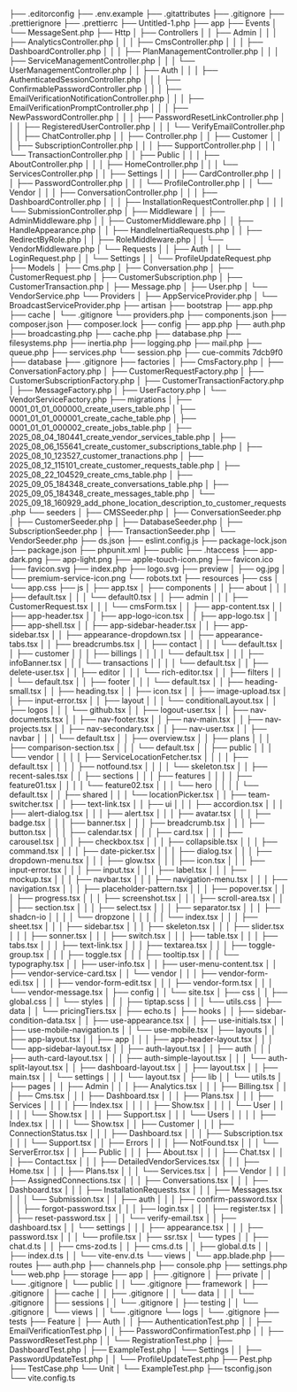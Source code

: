 ├── .editorconfig
├── .env.example
├── .gitattributes
├── .gitignore
├── .prettierignore
├── .prettierrc
├── Untitled-1.php
├── app
    ├── Events
    │   └── MessageSent.php
    ├── Http
    │   ├── Controllers
    │   │   ├── Admin
    │   │   │   ├── AnalyticsController.php
    │   │   │   ├── CmsController.php
    │   │   │   ├── DashboardController.php
    │   │   │   ├── PlanManagementController.php
    │   │   │   ├── ServiceManagementController.php
    │   │   │   └── UserManagementController.php
    │   │   ├── Auth
    │   │   │   ├── AuthenticatedSessionController.php
    │   │   │   ├── ConfirmablePasswordController.php
    │   │   │   ├── EmailVerificationNotificationController.php
    │   │   │   ├── EmailVerificationPromptController.php
    │   │   │   ├── NewPasswordController.php
    │   │   │   ├── PasswordResetLinkController.php
    │   │   │   ├── RegisteredUserController.php
    │   │   │   └── VerifyEmailController.php
    │   │   ├── ChatController.php
    │   │   ├── Controller.php
    │   │   ├── Customer
    │   │   │   ├── SubscriptionController.php
    │   │   │   ├── SupportController.php
    │   │   │   └── TransactionController.php
    │   │   ├── Public
    │   │   │   ├── AboutController.php
    │   │   │   ├── HomeController.php
    │   │   │   └── ServicesController.php
    │   │   ├── Settings
    │   │   │   ├── CardController.php
    │   │   │   ├── PasswordController.php
    │   │   │   └── ProfileController.php
    │   │   └── Vendor
    │   │   │   ├── ConversationController.php
    │   │   │   ├── DashboardController.php
    │   │   │   ├── InstallationRequestController.php
    │   │   │   └── SubmissionController.php
    │   ├── Middleware
    │   │   ├── AdminMiddleware.php
    │   │   ├── CustomerMiddleware.php
    │   │   ├── HandleAppearance.php
    │   │   ├── HandleInertiaRequests.php
    │   │   ├── RedirectByRole.php
    │   │   ├── RoleMiddleware.php
    │   │   └── VendorMiddleware.php
    │   └── Requests
    │   │   ├── Auth
    │   │       └── LoginRequest.php
    │   │   └── Settings
    │   │       └── ProfileUpdateRequest.php
    ├── Models
    │   ├── Cms.php
    │   ├── Conversation.php
    │   ├── CustomerRequest.php
    │   ├── CustomerSubscription.php
    │   ├── CustomerTransaction.php
    │   ├── Message.php
    │   ├── User.php
    │   └── VendorService.php
    └── Providers
    │   ├── AppServiceProvider.php
    │   └── BroadcastServiceProvider.php
├── artisan
├── bootstrap
    ├── app.php
    ├── cache
    │   └── .gitignore
    └── providers.php
├── components.json
├── composer.json
├── composer.lock
├── config
    ├── app.php
    ├── auth.php
    ├── broadcasting.php
    ├── cache.php
    ├── database.php
    ├── filesystems.php
    ├── inertia.php
    ├── logging.php
    ├── mail.php
    ├── queue.php
    ├── services.php
    └── session.php
├── cue-commits 7dcb9f0
├── database
    ├── .gitignore
    ├── factories
    │   ├── CmsFactory.php
    │   ├── ConversationFactory.php
    │   ├── CustomerRequestFactory.php
    │   ├── CustomerSubscriptionFactory.php
    │   ├── CustomerTransactionFactory.php
    │   ├── MessageFactory.php
    │   ├── UserFactory.php
    │   └── VendorServiceFactory.php
    ├── migrations
    │   ├── 0001_01_01_000000_create_users_table.php
    │   ├── 0001_01_01_000001_create_cache_table.php
    │   ├── 0001_01_01_000002_create_jobs_table.php
    │   ├── 2025_08_04_180441_create_vendor_services_table.php
    │   ├── 2025_08_06_155641_create_customer_subscriptions_table.php
    │   ├── 2025_08_10_123527_customer_tranactions.php
    │   ├── 2025_08_12_115101_create_customer_requests_table.php
    │   ├── 2025_08_22_104529_create_cms_table.php
    │   ├── 2025_09_05_184348_create_conversations_table.php
    │   ├── 2025_09_05_184348_create_messages_table.php
    │   └── 2025_09_18_160929_add_phone_location_description_to_customer_requests.php
    └── seeders
    │   ├── CMSSeeder.php
    │   ├── ConversationSeeder.php
    │   ├── CustomerSeeder.php
    │   ├── DatabaseSeeder.php
    │   ├── SubscriptionSeeder.php
    │   ├── TransactionSeeder.php
    │   └── VendorSeeder.php
├── ds.json
├── eslint.config.js
├── package-lock.json
├── package.json
├── phpunit.xml
├── public
    ├── .htaccess
    ├── app-dark.png
    ├── app-light.png
    ├── apple-touch-icon.png
    ├── favicon.ico
    ├── favicon.svg
    ├── index.php
    ├── logo.svg
    ├── preview
    │   ├── og.jpg
    │   └── premium-service-icon.png
    └── robots.txt
├── resources
    ├── css
    │   └── app.css
    ├── js
    │   ├── app.tsx
    │   ├── components
    │   │   ├── about
    │   │   │   ├── default.tsx
    │   │   │   └── default0.tsx
    │   │   ├── admin
    │   │   │   ├── CustomerRequest.tsx
    │   │   │   └── cmsForm.tsx
    │   │   ├── app-content.tsx
    │   │   ├── app-header.tsx
    │   │   ├── app-logo-icon.tsx
    │   │   ├── app-logo.tsx
    │   │   ├── app-shell.tsx
    │   │   ├── app-sidebar-header.tsx
    │   │   ├── app-sidebar.tsx
    │   │   ├── appearance-dropdown.tsx
    │   │   ├── appearance-tabs.tsx
    │   │   ├── breadcrumbs.tsx
    │   │   ├── contact
    │   │   │   └── default.tsx
    │   │   ├── customer
    │   │   │   ├── billings
    │   │   │   │   └── default.tsx
    │   │   │   ├── infoBanner.tsx
    │   │   │   └── transactions
    │   │   │   │   └── default.tsx
    │   │   ├── delete-user.tsx
    │   │   ├── editor
    │   │   │   └── rich-editor.tsx
    │   │   ├── filters
    │   │   │   └── default.tsx
    │   │   ├── footer
    │   │   │   └── default.tsx
    │   │   ├── heading-small.tsx
    │   │   ├── heading.tsx
    │   │   ├── icon.tsx
    │   │   ├── image-upload.tsx
    │   │   ├── input-error.tsx
    │   │   ├── layout
    │   │   │   └── conditionalLayout.tsx
    │   │   ├── logos
    │   │   │   └── github.tsx
    │   │   ├── logout-user.tsx
    │   │   ├── nav-documents.tsx
    │   │   ├── nav-footer.tsx
    │   │   ├── nav-main.tsx
    │   │   ├── nav-projects.tsx
    │   │   ├── nav-secondary.tsx
    │   │   ├── nav-user.tsx
    │   │   ├── navbar
    │   │   │   └── default.tsx
    │   │   ├── overview.tsx
    │   │   ├── plans
    │   │   │   ├── comparison-section.tsx
    │   │   │   └── default.tsx
    │   │   ├── public
    │   │   │   └── vendor
    │   │   │   │   ├── ServiceLocationFetcher.tsx
    │   │   │   │   ├── default.tsx
    │   │   │   │   ├── notfound.tsx
    │   │   │   │   └── skeleton.tsx
    │   │   ├── recent-sales.tsx
    │   │   ├── sections
    │   │   │   ├── features
    │   │   │   │   ├── feature01.tsx
    │   │   │   │   └── feature02.tsx
    │   │   │   └── hero
    │   │   │   │   └── default.tsx
    │   │   ├── shared
    │   │   │   └── locationPicker.tsx
    │   │   ├── team-switcher.tsx
    │   │   ├── text-link.tsx
    │   │   ├── ui
    │   │   │   ├── accordion.tsx
    │   │   │   ├── alert-dialog.tsx
    │   │   │   ├── alert.tsx
    │   │   │   ├── avatar.tsx
    │   │   │   ├── badge.tsx
    │   │   │   ├── banner.tsx
    │   │   │   ├── breadcrumb.tsx
    │   │   │   ├── button.tsx
    │   │   │   ├── calendar.tsx
    │   │   │   ├── card.tsx
    │   │   │   ├── carousel.tsx
    │   │   │   ├── checkbox.tsx
    │   │   │   ├── collapsible.tsx
    │   │   │   ├── command.tsx
    │   │   │   ├── date-picker.tsx
    │   │   │   ├── dialog.tsx
    │   │   │   ├── dropdown-menu.tsx
    │   │   │   ├── glow.tsx
    │   │   │   ├── icon.tsx
    │   │   │   ├── input-error.tsx
    │   │   │   ├── input.tsx
    │   │   │   ├── label.tsx
    │   │   │   ├── mockup.tsx
    │   │   │   ├── navbar.tsx
    │   │   │   ├── navigation-menu.tsx
    │   │   │   ├── navigation.tsx
    │   │   │   ├── placeholder-pattern.tsx
    │   │   │   ├── popover.tsx
    │   │   │   ├── progress.tsx
    │   │   │   ├── screenshot.tsx
    │   │   │   ├── scroll-area.tsx
    │   │   │   ├── section.tsx
    │   │   │   ├── select.tsx
    │   │   │   ├── separator.tsx
    │   │   │   ├── shadcn-io
    │   │   │   │   └── dropzone
    │   │   │   │   │   └── index.tsx
    │   │   │   ├── sheet.tsx
    │   │   │   ├── sidebar.tsx
    │   │   │   ├── skeleton.tsx
    │   │   │   ├── slider.tsx
    │   │   │   ├── sonner.tsx
    │   │   │   ├── switch.tsx
    │   │   │   ├── table.tsx
    │   │   │   ├── tabs.tsx
    │   │   │   ├── text-link.tsx
    │   │   │   ├── textarea.tsx
    │   │   │   ├── toggle-group.tsx
    │   │   │   ├── toggle.tsx
    │   │   │   ├── tooltip.tsx
    │   │   │   └── typography.tsx
    │   │   ├── user-info.tsx
    │   │   ├── user-menu-content.tsx
    │   │   ├── vendor-service-card.tsx
    │   │   └── vendor
    │   │   │   ├── vendor-form-edi.tsx
    │   │   │   ├── vendor-form-edit.tsx
    │   │   │   ├── vendor-form.tsx
    │   │   │   └── vendor-message.tsx
    │   ├── config
    │   │   └── site.tsx
    │   ├── css
    │   │   ├── global.css
    │   │   └── styles
    │   │   │   ├── tiptap.scss
    │   │   │   └── utils.css
    │   ├── data
    │   │   └── pricingTiers.tsx
    │   ├── echo.ts
    │   ├── hooks
    │   │   ├── sidebar-condition-data.tsx
    │   │   ├── use-appearance.tsx
    │   │   ├── use-initials.tsx
    │   │   ├── use-mobile-navigation.ts
    │   │   └── use-mobile.tsx
    │   ├── layouts
    │   │   ├── app-layout.tsx
    │   │   ├── app
    │   │   │   ├── app-header-layout.tsx
    │   │   │   └── app-sidebar-layout.tsx
    │   │   ├── auth-layout.tsx
    │   │   ├── auth
    │   │   │   ├── auth-card-layout.tsx
    │   │   │   ├── auth-simple-layout.tsx
    │   │   │   └── auth-split-layout.tsx
    │   │   ├── dashboard-layout.tsx
    │   │   ├── layout.tsx
    │   │   ├── main.tsx
    │   │   └── settings
    │   │   │   └── layout.tsx
    │   ├── lib
    │   │   └── utils.ts
    │   ├── pages
    │   │   ├── Admin
    │   │   │   ├── Analytics.tsx
    │   │   │   ├── Billing.tsx
    │   │   │   ├── Cms.tsx
    │   │   │   ├── Dashboard.tsx
    │   │   │   ├── Plans.tsx
    │   │   │   ├── Services
    │   │   │   │   ├── Index.tsx
    │   │   │   │   ├── Show.tsx
    │   │   │   │   └── User
    │   │   │   │   │   └── Show.tsx
    │   │   │   ├── Support.tsx
    │   │   │   └── Users
    │   │   │   │   ├── Index.tsx
    │   │   │   │   └── Show.tsx
    │   │   ├── Customer
    │   │   │   ├── ConnectionStatus.tsx
    │   │   │   ├── Dashboard.tsx
    │   │   │   ├── Subscription.tsx
    │   │   │   └── Support.tsx
    │   │   ├── Errors
    │   │   │   ├── NotFound.tsx
    │   │   │   └── ServerError.tsx
    │   │   ├── Public
    │   │   │   ├── About.tsx
    │   │   │   ├── Chat.tsx
    │   │   │   ├── Contact.tsx
    │   │   │   ├── DetailedVendorServices.tsx
    │   │   │   ├── Home.tsx
    │   │   │   ├── Plans.tsx
    │   │   │   └── Services.tsx
    │   │   ├── Vendor
    │   │   │   ├── AssignedConnections.tsx
    │   │   │   ├── Conversations.tsx
    │   │   │   ├── Dashboard.tsx
    │   │   │   ├── InstallationRequests.tsx
    │   │   │   ├── Messages.tsx
    │   │   │   └── Submission.tsx
    │   │   ├── auth
    │   │   │   ├── confirm-password.tsx
    │   │   │   ├── forgot-password.tsx
    │   │   │   ├── login.tsx
    │   │   │   ├── register.tsx
    │   │   │   ├── reset-password.tsx
    │   │   │   └── verify-email.tsx
    │   │   ├── dashboard.tsx
    │   │   └── settings
    │   │   │   ├── appearance.tsx
    │   │   │   ├── password.tsx
    │   │   │   └── profile.tsx
    │   ├── ssr.tsx
    │   └── types
    │   │   ├── chat.d.ts
    │   │   ├── cms-zod.ts
    │   │   ├── cms.d.ts
    │   │   ├── global.d.ts
    │   │   ├── index.d.ts
    │   │   └── vite-env.d.ts
    └── views
    │   └── app.blade.php
├── routes
    ├── auth.php
    ├── channels.php
    ├── console.php
    ├── settings.php
    └── web.php
├── storage
    ├── app
    │   ├── .gitignore
    │   ├── private
    │   │   └── .gitignore
    │   └── public
    │   │   └── .gitignore
    ├── framework
    │   ├── .gitignore
    │   ├── cache
    │   │   ├── .gitignore
    │   │   └── data
    │   │   │   └── .gitignore
    │   ├── sessions
    │   │   └── .gitignore
    │   ├── testing
    │   │   └── .gitignore
    │   └── views
    │   │   └── .gitignore
    └── logs
    │   └── .gitignore
├── tests
    ├── Feature
    │   ├── Auth
    │   │   ├── AuthenticationTest.php
    │   │   ├── EmailVerificationTest.php
    │   │   ├── PasswordConfirmationTest.php
    │   │   ├── PasswordResetTest.php
    │   │   └── RegistrationTest.php
    │   ├── DashboardTest.php
    │   ├── ExampleTest.php
    │   └── Settings
    │   │   ├── PasswordUpdateTest.php
    │   │   └── ProfileUpdateTest.php
    ├── Pest.php
    ├── TestCase.php
    └── Unit
    │   └── ExampleTest.php
├── tsconfig.json
└── vite.config.ts

